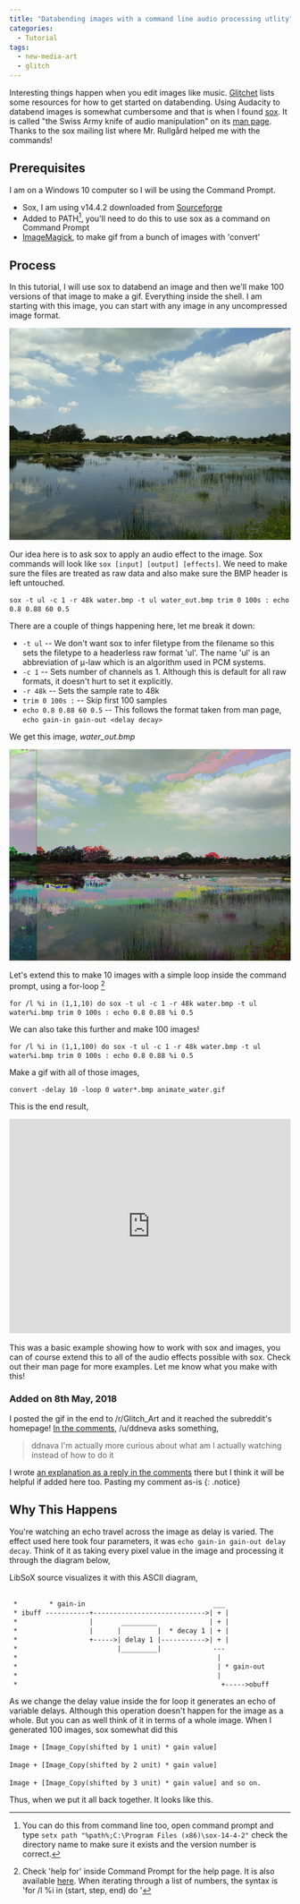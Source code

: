 ```yaml
---
title: "Databending images with a command line audio processing utlity"
categories:
  - Tutorial
tags:
  - new-media-art
  - glitch
---
```


Interesting things happen when you edit images like music. [Glitchet](http://www.glitchet.com/resources) lists some resources for how to get started on databending. Using Audacity to databend images is somewhat cumbersome and that is when I found [sox](hhttps://sourceforge.net/projects/sox/). It is called "the Swiss Army knife of audio manipulation" on its [man page](https://linux.die.net/man/1/sox). Thanks to the sox mailing list where Mr. Rullgård helped me with the commands!

## Prerequisites
I am on a Windows 10 computer so I will be using the Command Prompt.

* Sox, I am using v14.4.2 downloaded from [Sourceforge](https://sourceforge.net/projects/sox/files/sox/)
* Added to PATH[^1], you'll need to do this to use sox as a command on Command Prompt
* [ImageMagick](https://www.imagemagick.org/script/download.php), to make gif from a bunch of images with 'convert'

## Process

In this tutorial, I will use sox to databend an image and then we'll make 100 versions of that image to make a gif. Everything inside the shell. I am starting with this image, you can start with any image in any uncompressed image format.

![alt text](/images/water.bmp)

Our idea here is to ask sox to apply an audio effect to the image. Sox commands will look like `sox [input] [output] [effects]`. We need to make sure the files are treated as raw data and also make sure the BMP header is left untouched.

```
sox -t ul -c 1 -r 48k water.bmp -t ul water_out.bmp trim 0 100s : echo 0.8 0.88 60 0.5
```

There are a couple of things happening here, let me break it down:

* `-t ul` -- We don't want sox to infer filetype from the filename so this sets the filetype to a headerless raw format 'ul'. The name 'ul' is an abbreviation of μ-law which is an algorithm used in PCM systems.
* `-c 1` -- Sets number of channels as 1. Although this is default for all raw formats, it doesn't hurt to set it explicitly.
* `-r 48k` --  Sets the sample rate to 48k
* `trim 0 100s :` -- Skip first 100 samples
* `echo 0.8 0.88 60 0.5` -- This follows the format taken from man page, `echo gain-in gain-out <delay decay>`

We get this image, *water_out.bmp*

![alt text](/images/water_out.bmp)

Let's extend this to make 10 images with a simple loop inside the command prompt, using a for-loop [^2]

```
for /l %i in (1,1,10) do sox -t ul -c 1 -r 48k water.bmp -t ul water%i.bmp trim 0 100s : echo 0.8 0.88 %i 0.5
```

We can also take this further and make 100 images!

```
for /l %i in (1,1,100) do sox -t ul -c 1 -r 48k water.bmp -t ul water%i.bmp trim 0 100s : echo 0.8 0.88 %i 0.5
```

Make a gif with all of those images,

```
convert -delay 10 -loop 0 water*.bmp animate_water.gif
```

This is the end result,

<div style='position:relative;padding-bottom:76%'><iframe src='https://gfycat.com/ifr/SolidJollyElver' frameborder='0' scrolling='no' width='100%' height='100%' style='position:absolute;top:0;left:0;' allowfullscreen></iframe></div>

<br>
This was a basic example showing how to work with sox and images, you can of course extend this to all of the audio effects possible with sox. Check out their man page for more examples. Let me know what you make with this!

### Added on 8th May, 2018

I posted the gif in the end to /r/Glitch_Art and it reached the subreddit's homepage! [In the comments](https://www.reddit.com/r/glitch_art/comments/8hnilz/databending_water_tutorial_in_comments_gif/), /u/ddneva asks something,

> ddnava
> I'm actually more curious about what am I actually watching instead of how to do it

I wrote [an explanation as a reply in the comments](https://www.reddit.com/r/glitch_art/comments/8hnilz/databending_water_tutorial_in_comments_gif/dymmjwh) there but I think it will be helpful if added here too. Pasting my comment as-is
{: .notice}

## Why This Happens

You're watching an echo travel across the image as delay is varied. The effect used here took four parameters, it was `echo gain-in gain-out delay decay`. Think of it as taking every pixel value in the image and processing it through the diagram below,

LibSoX source visualizes it with this ASCII diagram,
```

 *        * gain-in                                ___
 * ibuff -----------+---------------------------->| + |
 *                  |       _________             | + |
 *                  |      |         |  * decay 1 | + |
 *                  +----->| delay 1 |----------->| + |
 *                         |_________|             ---
 *                                                  |
 *                                                  | * gain-out
 *                                                  |
 *                                                   +----->obuff
```
As we change the delay value inside the for loop it generates an echo of variable delays. Although this operation doesn't happen for the image as a whole. But you can as well think of it in terms of a whole image. When I generated 100 images, sox somewhat did this

    Image + [Image_Copy(shifted by 1 unit) * gain value]

    Image + [Image_Copy(shifted by 2 unit) * gain value]

    Image + [Image_Copy(shifted by 3 unit) * gain value] and so on.

Thus, when we put it all back together. It looks like this.

[^1]: You can do this from command line too, open command prompt and type `setx path "%path%;C:\Program Files (x86)\sox-14-4-2"` check the directory name to make sure it exists and the version number is correct.

[^2]: Check 'help for' inside Command Prompt for the help page. It is also available [here](https://ss64.com/nt/for_cmd.html). When iterating through a list of numbers, the syntax is 'for /l %i in (start, step, end) do <cmd>'